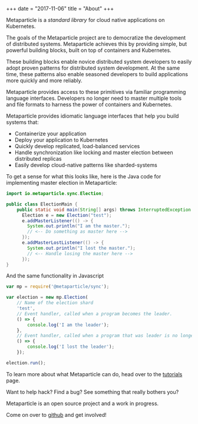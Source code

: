 +++
date = "2017-11-06"
title = "About"
+++

Metaparticle is a _standard library_ for cloud native applications on Kubernetes.

The goals of the Metaparticle project are to democratize the development of distributed
systems. Metaparticle achieves this by providing simple, but powerful building blocks,
built on top of containers and Kubernetes.

These building blocks enable novice distributed system developers to easily adopt
proven patterns for distributed system development. At the same time, these patterns
also enable seasoned developers to build applications more quickly and more reliably.

Metaparticle provides access to these primitives via familiar programming language
interfaces. Developers no longer need to master multiple tools and file formats to
harness the power of containers and Kubernetes.

Metaparticle provides idiomatic language interfaces that help you build systems that:

   * Containerize your application
   * Deploy your application to Kubernetes
   * Quickly develop replicated, load-balanced services
   * Handle synchronization like locking and master election between distributed replicas
   * Easily develop cloud-native patterns like sharded-systems

To get a sense for what this looks like, here is the Java code for implementing master
election in Metaparticle:

```java
import io.metaparticle.sync.Election;

public class ElectionMain {
    public static void main(String[] args) throws InterruptedException {
      Election e = new Election("test");
      e.addMasterListener(() -> {
        System.out.println("I am the master.");
        // <-- Do something as master here -->
      });
      e.addMasterLostListener(() -> {
        System.out.println("I lost the master.");
        // <-- Handle losing the master here -->
      });
}
```

And the same functionality in Javascript

```javascript
var mp = require('@metaparticle/sync');

var election = new mp.Election(
    // Name of the election shard
    'test',
    // Event handler, called when a program becomes the leader.
    () => {
        console.log('I am the leader');
    },
    // Event handler, called when a program that was leader is no longer leader.
    () => {
        console.log('I lost the leader');
    });

election.run();
```

To learn more about what Metaparticle can do, 
head over to the [tutorials](/tutorials/) page.

Want to help hack? Find a bug? See something that really bothers you?

Metaparticle is an open source project and a work in progress.

Come on over to [github](https://github.com/metaparticle-io) and get
involved!
